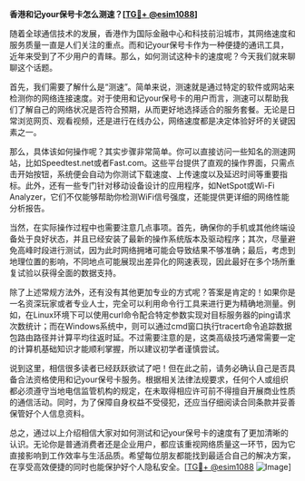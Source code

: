 **香港和记your保号卡怎么测速？[[TG💪+ @esim1088](https://t.me/s/esim1088)]**

随着全球通信技术的发展，香港作为国际金融中心和科技前沿城市，其网络速度和服务质量一直是人们关注的重点。而和记your保号卡作为一种便捷的通讯工具，近年来受到了不少用户的青睐。那么，如何测试这种卡的速度呢？今天我们就来聊聊这个话题。

首先，我们需要了解什么是“测速”。简单来说，测速就是通过特定的软件或网站来检测你的网络连接速度。对于使用和记your保号卡的用户而言，测速可以帮助我们了解自己的网络状况是否符合预期，从而更好地选择适合的服务套餐。无论是日常浏览网页、观看视频，还是进行在线办公，网络速度都是决定体验好坏的关键因素之一。

那么，具体该如何操作呢？其实步骤非常简单。你可以直接访问一些知名的测速网站，比如Speedtest.net或者Fast.com。这些平台提供了直观的操作界面，只需点击开始按钮，系统便会自动为你测试下载速度、上传速度以及延迟时间等重要指标。此外，还有一些专门针对移动设备设计的应用程序，如NetSpot或Wi-Fi Analyzer，它们不仅能够帮助你检测WiFi信号强度，还能提供更详细的网络性能分析报告。

当然，在实际操作过程中也需要注意几点事项。首先，确保你的手机或其他终端设备处于良好状态，并且已经安装了最新的操作系统版本及驱动程序；其次，尽量避免高峰时段进行测试，因为此时网络拥堵可能会导致结果不够准确；最后，考虑到地理位置的影响，不同地点可能展现出差异化的网速表现，因此最好在多个场所重复试验以获得全面的数据支持。

除了上述常规方法外，还有没有其他更加专业的方式呢？答案是肯定的！如果你是一名资深玩家或者专业人士，完全可以利用命令行工具来进行更为精确地测量。例如，在Linux环境下可以使用curl命令配合特定参数实现对目标服务器的ping请求次数统计；而在Windows系统中，则可以通过cmd窗口执行tracert命令追踪数据包路由路径并计算平均往返时延。不过需要注意的是，这类高级技巧通常需要一定的计算机基础知识才能顺利掌握，所以建议初学者谨慎尝试。

说到这里，相信很多读者已经跃跃欲试了吧！但在此之前，请务必确认自己是否具备合法资格使用和记your保号卡服务。根据相关法律法规要求，任何个人或组织都必须遵守当地电信监管机构的规定，在未取得相应许可前不得擅自开展商业性质的通信活动。同时，为了保障自身权益不受侵犯，还应当仔细阅读合同条款并妥善保管好个人信息资料。

总之，通过以上介绍相信大家对如何测试和记your保号卡的速度有了更加清晰的认识。无论你是普通消费者还是企业用户，都应该重视网络质量这一环节，因为它直接影响到工作效率与生活品质。希望每位朋友都能找到最适合自己的解决方案，在享受高效便捷的同时也能保护好个人隐私安全。[[TG💪+ @esim1088](https://t.me/s/esim1088) ![Image](https://i.postimg.cc/4NQfJmqS/Snipaste-2025-05-13-00-14-12.png)]